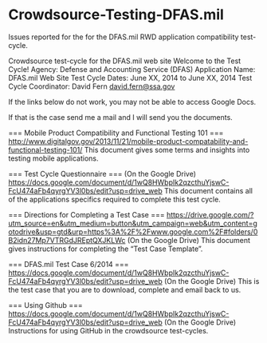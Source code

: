 Crowdsource-Testing-DFAS.mil
============================

Issues reported for the for the DFAS.mil RWD application compatibility test-cycle. 


Crowdsource test-cycle for the DFAS.mil web site
Welcome to the Test Cycle!
Agency: Defense and Accounting Service (DFAS)
Application Name: DFAS.mil Web Site
Test Cycle Dates: June XX, 2014 to June XX, 2014
Test Cycle Coordinator: David Fern david.fern@ssa.gov

If the links below do not work, you may not be able to access Google Docs.

If that is the case send me a mail and I will send you the documents.

=== Mobile Product Compatibility and Functional Testing 101 ===
http://www.digitalgov.gov/2013/11/21/mobile-product-compatability-and-functional-testing-101/
This document gives some terms and insights into testing mobile applications.

=== Test Cycle Questionnaire ===
(On the Google Drive)
https://docs.google.com/document/d/1wQ8HWbpIk2qzcthuYjswC-FcU474aFb4qyrgYV3l0bs/edit?usp=drive_web
This document contains all of the applications specifics required to complete this test cycle.

=== Directions for Completing a Test Case ===
https://drive.google.com/?utm_source=en&utm_medium=button&utm_campaign=web&utm_content=gotodrive&usp=gtd&urp=https%3A%2F%2Fwww.google.com%2F#folders/0B2idn27Mp7VTRGdJREptQXJKLWc (On the Google Drive)
This document gives instructions for completing the “Test Case Template”.

=== DFAS.mil Test Case 6/2014 ===
https://docs.google.com/document/d/1wQ8HWbpIk2qzcthuYjswC-FcU474aFb4qyrgYV3l0bs/edit?usp=drive_web
 (On the Google Drive)
This is the test case that you are to download, complete and email back to us.

=== Using Github ===
https://docs.google.com/document/d/1wQ8HWbpIk2qzcthuYjswC-FcU474aFb4qyrgYV3l0bs/edit?usp=drive_web
(On the Google Drive)
Instructions for using GitHub in the crowdsource test-cycles.

